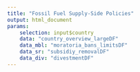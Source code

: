 ```yaml
---
title: "Fossil Fuel Supply-Side Policies"
output: html_document
params: 
    selection: input$country
    data: "country_overview_largeDF"
    data_mbl: "moratoria_bans_limitsDF"
    data_sr: "subsidiy_removalDF"
    data_div: "divestmentDF"
---
```


























